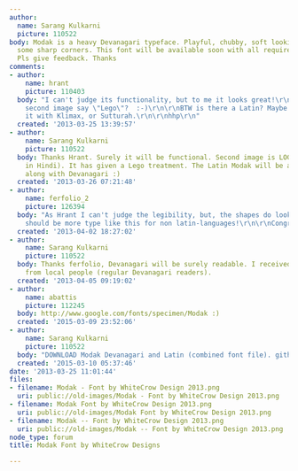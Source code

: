 ```yaml
---
author:
  name: Sarang Kulkarni
  picture: 110522
body: Modak is a heavy Devanagari typeface. Playful, chubby, soft looking but having
  some sharp corners. This font will be available soon with all require features.
  Pls give feedback. Thanks
comments:
- author:
    name: hrant
    picture: 110403
  body: "I can't judge its functionality, but to me it looks great!\r\n\r\nDoes the
    second image say \"Lego\"?  :-)\r\n\r\nBTW is there a Latin? Maybe you can match
    it with Klimax, or Sutturah.\r\n\r\nhhp\r\n"
  created: '2013-03-25 13:39:57'
- author:
    name: Sarang Kulkarni
    picture: 110522
  body: Thanks Hrant. Surely it will be functional. Second image is LOGO (means people
    in Hindi). It has given a Lego treatment. The Latin Modak will be available soon
    along with Devanagari :)
  created: '2013-03-26 07:21:48'
- author:
    name: ferfolio_2
    picture: 126394
  body: "As Hrant I can't judge the legibility, but, the shapes do look awesome.\r\nThere
    should be more type like this for non latin-languages!\r\n\r\nCongrats!"
  created: '2013-04-02 18:27:02'
- author:
    name: Sarang Kulkarni
    picture: 110522
  body: Thanks ferfolio, Devanagari will be surely readable. I received good response
    from local people (regular Devanagari readers).
  created: '2013-04-05 09:19:02'
- author:
    name: abattis
    picture: 112245
  body: http://www.google.com/fonts/specimen/Modak :)
  created: '2015-03-09 23:52:06'
- author:
    name: Sarang Kulkarni
    picture: 110522
  body: "DOWNLOAD Modak Devanagari and Latin (combined font file). github.com/girish-dalvi/Modak\r\n"
  created: '2015-03-10 05:37:46'
date: '2013-03-25 11:01:44'
files:
- filename: Modak - Font by WhiteCrow Design 2013.png
  uri: public://old-images/Modak - Font by WhiteCrow Design 2013.png
- filename: Modak Font by WhiteCrow Design 2013.png
  uri: public://old-images/Modak Font by WhiteCrow Design 2013.png
- filename: Modak -- Font by WhiteCrow Design 2013.png
  uri: public://old-images/Modak -- Font by WhiteCrow Design 2013.png
node_type: forum
title: Modak Font by WhiteCrow Designs

---
```

